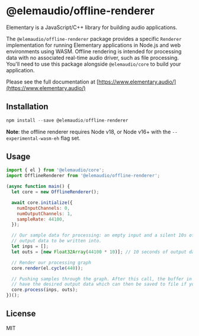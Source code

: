 # @elemaudio/offline-renderer

Elementary is a JavaScript/C++ library for building audio applications.

The `@elemaudio/offline-renderer` package provides a specific `Renderer` implementation
for running Elementary applications in Node.js and web environments using WASM. Offline
rendering is intended for processing data with no associated real-time audio driver, such
as file processing. You'll need to use this package alongside `@elemaudio/core` to build
your application.


Please see the full documentation at [https://www.elementary.audio/](https://www.elementary.audio/)

## Installation

```js
npm install --save @elemaudio/offline-renderer
```

**Note**: the offline renderer requires Node v18, or Node v16+ with the `--experimental-wasm-eh` flag set.

## Usage

```js
import { el } from '@elemaudio/core';
import OfflineRenderer from '@elemaudio/offline-renderer';

(async function main() {
  let core = new OfflineRenderer();

  await core.initialize({
    numInputChannels: 0,
    numOutputChannels: 1,
    sampleRate: 44100,
  });

  // Our sample data for processing: an empty input and a silent 10s of
  // output data to be written into.
  let inps = [];
  let outs = [new Float32Array(44100 * 10)]; // 10 seconds of output data

  // Render our processing graph
  core.render(el.cycle(440));

  // Pushing samples through the graph. After this call, the buffer in `outs` will
  // have the desired output data which can then be saved to file if you like.
  core.process(inps, outs);
})();
```

## License

MIT
